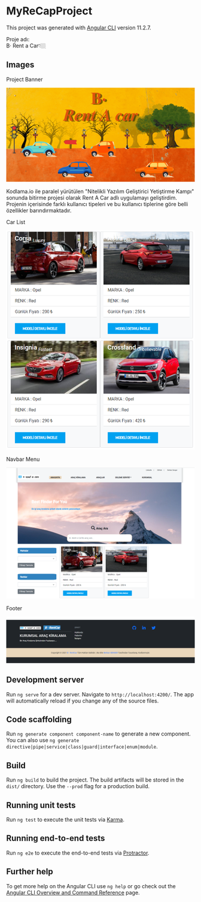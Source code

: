 # MyReCapProject

This project was generated with [Angular CLI](https://github.com/angular/angular-cli) version 11.2.7.

Proje adı: <br>
B· Rent a Car👇🏼

## Images

Project Banner 

![Project Banner](https://github.com/BerkanSE/MyFrontendCode/blob/master/src/assets/img/RentACarBanner.gif)

Kodlama.io ile paralel yürütülen "Nitelikli Yazılım Geliştirici Yetiştirme Kampı" sonunda bitirme projesi olarak Rent A Car adlı uygulamayı geliştirdim. Projenin içerisinde farklı kullanıcı tipeleri ve bu kullanıcı tiplerine göre belli özellikler barındırmaktadır.

Car List

![Project images](https://github.com/BerkanSE/MyFrontendCode/blob/master/src/assets/img/2021-10-02%2023_35_05-Window.png)

Navbar Menu

![Project images](https://github.com/BerkanSE/MyFrontendCode/blob/master/src/assets/img/2021-10-02%2023_35_49-Window.png)

Footer

![Project images](https://github.com/BerkanSE/MyFrontendCode/blob/master/src/assets/img/2021-10-02%2023_33_04-Window.png)

## Development server

Run `ng serve` for a dev server. Navigate to `http://localhost:4200/`. The app will automatically reload if you change any of the source files.

## Code scaffolding

Run `ng generate component component-name` to generate a new component. You can also use `ng generate directive|pipe|service|class|guard|interface|enum|module`.

## Build

Run `ng build` to build the project. The build artifacts will be stored in the `dist/` directory. Use the `--prod` flag for a production build.

## Running unit tests

Run `ng test` to execute the unit tests via [Karma](https://karma-runner.github.io).

## Running end-to-end tests

Run `ng e2e` to execute the end-to-end tests via [Protractor](http://www.protractortest.org/).

## Further help

To get more help on the Angular CLI use `ng help` or go check out the [Angular CLI Overview and Command Reference](https://angular.io/cli) page.
